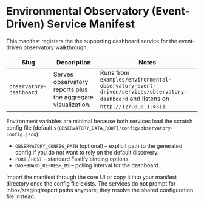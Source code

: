 # Environmental Observatory (Event-Driven) Service Manifest

This manifest registers the the supporting dashboard service for the event-driven observatory walkthrough:

| Slug | Description | Notes |
| --- | --- | --- |
| `observatory-dashboard` | Serves observatory reports plus the aggregate visualization. | Runs from `examples/environmental-observatory-event-driven/services/observatory-dashboard` and listens on `http://127.0.0.1:4311`. |

Environment variables are minimal because both services load the scratch config file (default `${OBSERVATORY_DATA_ROOT}/config/observatory-config.json`):

- `OBSERVATORY_CONFIG_PATH` (optional) – explicit path to the generated config if you do not want to rely on the default discovery.
- `PORT` / `HOST` – standard Fastify binding options.
- `DASHBOARD_REFRESH_MS` – polling interval for the dashboard.

Import the manifest through the core UI or copy it into your manifest directory once the config file exists. The services do not prompt for inbox/staging/report paths anymore; they resolve the shared configuration file instead.
